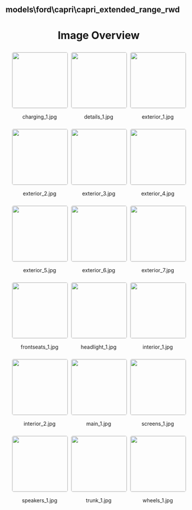 ## models\ford\capri\capri_extended_range_rwd

<style>
    .image-gallery {
        display: flex;
        flex-wrap: wrap;
        gap: 10px;
        justify-content: center;
        padding: 10px;
    }
    .image-gallery img {
        width: 150px;
        height: auto;
        border: 1px solid #ddd;
        border-radius: 5px;
    }
    .image-gallery div {
        flex: 1 1 calc(33.333% - 20px); /* Three images per row on large screens */
        max-width: 150px;
        text-align: center;
    }
    @media (max-width: 768px) {
        .image-gallery div {
            flex: 1 1 calc(50% - 20px); /* Two images per row on medium screens */
        }
    }
    @media (max-width: 480px) {
        .image-gallery div {
            flex: 1 1 100%; /* One image per row on small screens */
        }
    }
</style>
<h1 style ="text-align: center;"> Image Overview </h1> <div class="image-gallery">
<div>
<img src="https://media.evkx.net/multimedia/models/ford/capri/capri_extended_range_rwd/charging_1_st.jpg">
<p>charging_1.jpg</p>
</div>
<div>
<img src="https://media.evkx.net/multimedia/models/ford/capri/capri_extended_range_rwd/details_1_st.jpg">
<p>details_1.jpg</p>
</div>
<div>
<img src="https://media.evkx.net/multimedia/models/ford/capri/capri_extended_range_rwd/exterior_1_st.jpg">
<p>exterior_1.jpg</p>
</div>
<div>
<img src="https://media.evkx.net/multimedia/models/ford/capri/capri_extended_range_rwd/exterior_2_st.jpg">
<p>exterior_2.jpg</p>
</div>
<div>
<img src="https://media.evkx.net/multimedia/models/ford/capri/capri_extended_range_rwd/exterior_3_st.jpg">
<p>exterior_3.jpg</p>
</div>
<div>
<img src="https://media.evkx.net/multimedia/models/ford/capri/capri_extended_range_rwd/exterior_4_st.jpg">
<p>exterior_4.jpg</p>
</div>
<div>
<img src="https://media.evkx.net/multimedia/models/ford/capri/capri_extended_range_rwd/exterior_5_st.jpg">
<p>exterior_5.jpg</p>
</div>
<div>
<img src="https://media.evkx.net/multimedia/models/ford/capri/capri_extended_range_rwd/exterior_6_st.jpg">
<p>exterior_6.jpg</p>
</div>
<div>
<img src="https://media.evkx.net/multimedia/models/ford/capri/capri_extended_range_rwd/exterior_7_st.jpg">
<p>exterior_7.jpg</p>
</div>
<div>
<img src="https://media.evkx.net/multimedia/models/ford/capri/capri_extended_range_rwd/frontseats_1_st.jpg">
<p>frontseats_1.jpg</p>
</div>
<div>
<img src="https://media.evkx.net/multimedia/models/ford/capri/capri_extended_range_rwd/headlight_1_st.jpg">
<p>headlight_1.jpg</p>
</div>
<div>
<img src="https://media.evkx.net/multimedia/models/ford/capri/capri_extended_range_rwd/interior_1_st.jpg">
<p>interior_1.jpg</p>
</div>
<div>
<img src="https://media.evkx.net/multimedia/models/ford/capri/capri_extended_range_rwd/interior_2_st.jpg">
<p>interior_2.jpg</p>
</div>
<div>
<img src="https://media.evkx.net/multimedia/models/ford/capri/capri_extended_range_rwd/main_1_st.jpg">
<p>main_1.jpg</p>
</div>
<div>
<img src="https://media.evkx.net/multimedia/models/ford/capri/capri_extended_range_rwd/screens_1_st.jpg">
<p>screens_1.jpg</p>
</div>
<div>
<img src="https://media.evkx.net/multimedia/models/ford/capri/capri_extended_range_rwd/speakers_1_st.jpg">
<p>speakers_1.jpg</p>
</div>
<div>
<img src="https://media.evkx.net/multimedia/models/ford/capri/capri_extended_range_rwd/trunk_1_st.jpg">
<p>trunk_1.jpg</p>
</div>
<div>
<img src="https://media.evkx.net/multimedia/models/ford/capri/capri_extended_range_rwd/wheels_1_st.jpg">
<p>wheels_1.jpg</p>
</div>
</div>
